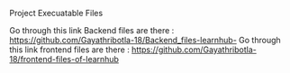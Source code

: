 Project Execuatable Files

 Go through this link Backend files are there :       https://github.com/Gayathribotla-18/Backend_files-learnhub-
 Go through this link frontend files are there :       https://github.com/Gayathribotla-18/frontend-files-of-learnhub
